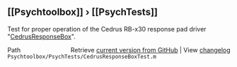 ## [[Psychtoolbox]] &#8250; [[PsychTests]]

Test for proper operation of the Cedrus RB-x30 response pad driver  
"[CedrusResponseBox](CedrusResponseBox)".  
  
  




<div class="code_header" style="text-align:right;">
  <span style="float:left;">Path&nbsp;&nbsp;</span> <span class="counter">Retrieve <a href=
  "https://raw.github.com/Psychtoolbox-3/Psychtoolbox-3/beta/Psychtoolbox/PsychTests/CedrusResponseBoxTest.m">current version from GitHub</a> | View <a href=
  "https://github.com/Psychtoolbox-3/Psychtoolbox-3/commits/beta/Psychtoolbox/PsychTests/CedrusResponseBoxTest.m">changelog</a></span>
</div>
<div class="code">
  <code>Psychtoolbox/PsychTests/CedrusResponseBoxTest.m</code>
</div>

